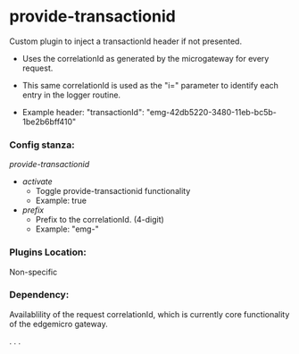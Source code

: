 
<!-- 
 Documentation file for provide-transactionid plugin for Edgemicro gateways.
-->

# provide-transactionid

Custom plugin to inject a transactionId header if not presented. 
* Uses the correlationId as generated by the microgateway for every request.
* This same correlationId is used as the "i=" parameter to identify each entry in the logger routine.

* Example header:  "transactionId": "emg-42db5220-3480-11eb-bc5b-1be2b6bff410" 


### Config stanza:
_provide-transactionid_
* _activate_
  * Toggle provide-transactionid functionality
  * Example: true
* _prefix_
  * Prefix to the correlationId. (4-digit)
  * Example: "emg-"  
 

### Plugins Location:
Non-specific

### Dependency:
Availablility of the request correlationId, which is currently core functionality of the edgemicro gateway.


.
.
.
 
 


 
 
